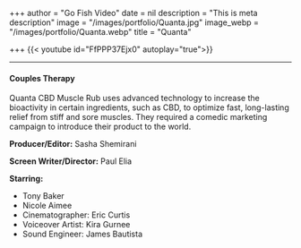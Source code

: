 +++
author = "Go Fish Video"
date = nil
description = "This is meta description"
image = "/images/portfolio/Quanta.jpg"
image_webp = "/images/portfolio/Quanta.webp"
title = "Quanta"

+++
{{< youtube id="FfPPP37Ejx0" autoplay="true">}}

***

#### Couples Therapy

Quanta CBD Muscle Rub uses advanced technology to increase the bioactivity in certain ingredients, such as CBD, to optimize fast, long-lasting relief from stiff and sore muscles. They required a comedic marketing campaign to introduce their product to the world.

**Producer/Editor:** Sasha Shemirani

**Screen Writer/Director:** Paul Elia

**Starring:**

* Tony Baker
* Nicole Aimee
* Cinematographer: Eric Curtis
* Voiceover Artist: Kira Gurnee
* Sound Engineer: James Bautista